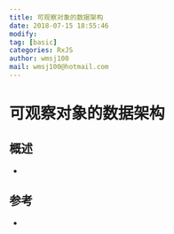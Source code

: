 ```yaml
---
title: 可观察对象的数据架构
date: 2018-07-15 18:55:46	
modify: 
tag: [basic]
categories: RxJS  
author: wmsj100
mail: wmsj100@hotmail.com
---
```


# 可观察对象的数据架构

## 概述
- 

## 参考
- []()
